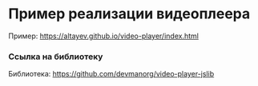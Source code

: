 # Пример реализации видеоплеера

Пример: https://altayev.github.io/video-player/index.html

### Cсылка на библиотеку
Библиотека: 
https://github.com/devmanorg/video-player-jslib


